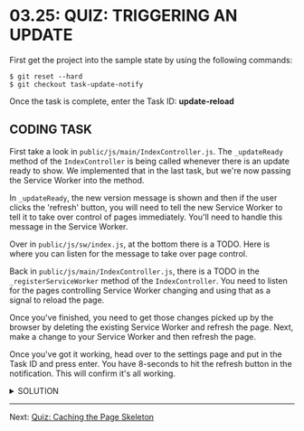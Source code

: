 # 03.25: QUIZ: TRIGGERING AN UPDATE
First get the project into the sample state by using the following commands:

```shell
$ git reset --hard
$ git checkout task-update-notify
```

Once the task is complete, enter the Task ID: **update-reload**

## CODING TASK
First take a look in `public/js/main/IndexController.js`. The `_updateReady` method of the `IndexController` is being called whenever there is an update ready to show. We implemented that in the last task, but we're now passing the Service Worker into the method.

In `_updateReady`, the new version message is shown and then if the user clicks the 'refresh' button, you will need to tell the new Service Worker to tell it to take over control of pages immediately. You'll need to handle this message in the Service Worker.

Over in `public/js/sw/index.js`, at the bottom there is a TODO. Here is where you can listen for the message to take over page control.

Back in `public/js/main/IndexController.js`, there is a TODO in the `_registerServiceWorker` method of the `IndexController`. You need to listen for the pages controlling Service Worker changing and using that as a signal to reload the page.

Once you've finished, you need to get those changes picked up by the browser by deleting the existing Service Worker and refresh the page. Next, make a change to your Service Worker and then refresh the page.

Once you've got it working, head over to the settings page and put in the Task ID and press enter. You have 8-seconds to hit the refresh button in the notification. This will confirm it's all working.

<details>
  <summary>SOLUTION</summary>
  <p>
  
  Inside the `public/js/main/IndexControler.js` file, the `_updateReady` method should look like this:
  
  ```js
  IndexController.prototype._updateReady = function(worker) {
    var toast = this._toastsView.show("New version available", {
      buttons: ['refresh', 'dismiss']
    });

    toast.answer.then(function(answer) {
      if (answer != 'refresh') return;
      // TODO: tell the service worker to skipWaiting
      worker.postMessage({
        action: 'skipWaiting'
      });
    });
  };
  ```
  
  Inside the `public/js/sw/index.js` file:
  
  ```js
  // TODO: listen for the "message" event, and call
  // skipWaiting if you get the appropriate message
  self.addEventListener('message', function(event) {
    if (event.data.action === 'skipWaiting') {
      self.skipWaiting();
    }
  });
  ```
  
  Back inside the `IndexController.js` file, at the end of the `_registerServiceWorker` method:
  
  ```js
  navigator.serviceWorker.addEventListener('controllerchange', function(){
    window.location.reload();
  });
  ```
  
  </p>
</details>

- - -

Next: [Quiz: Caching the Page Skeleton](./26-quiz-caching-page-skeleton.md)